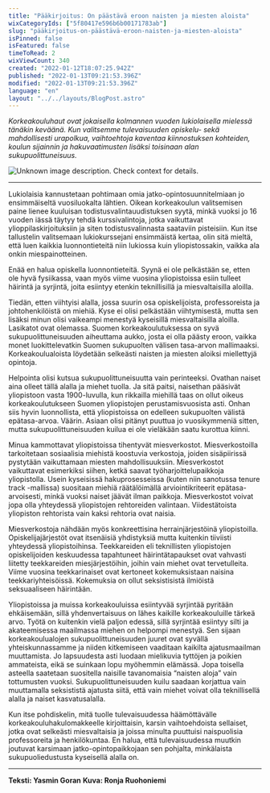 ```yaml
---
title: "Pääkirjoitus: On päästävä eroon naisten ja miesten aloista"
wixCategoryIds: ["5f80417e596b6b00171783ab"]
slug: "pääkirjoitus-on-päästävä-eroon-naisten-ja-miesten-aloista"
isPinned: false
isFeatured: false
timeToRead: 2
wixViewCount: 340
created: "2022-01-12T18:07:25.942Z"
published: "2022-01-13T09:21:53.396Z"
modified: "2022-01-13T09:21:53.396Z"
language: "en"
layout: "../../layouts/BlogPost.astro"
---
```


*Korkeakouluhaut ovat jokaisella kolmannen vuoden lukiolaisella mielessä tänäkin keväänä. Kun valitsemme tulevaisuuden opiskelu- sekä mahdollisesti urapolkua, vaihtoehtoja kaventaa kiinnostuksen kohteiden, koulun sijainnin ja hakuvaatimusten lisäksi toisinaan alan sukupuolittuneisuus.*


![Unknown image description. Check context for details.](https://static.wixstatic.com/media/abd5f5_56db7cac05414ae9bdf24b112caf77a9~mv2.jpg) <!-- Original name: yasmin_pääkirjoitus.jpg -->

---

Lukiolaisia kannustetaan pohtimaan omia jatko-opintosuunnitelmiaan jo ensimmäiseltä vuosiluokalta lähtien. Oikean korkeakoulun valitsemisen paine lienee kuuluisan todistusvalintauudistuksen syytä, minkä vuoksi jo 16 vuoden iässä täytyy tehdä kurssivalintoja, jotka vaikuttavat ylioppilaskirjoituksiin ja siten todistusvalinnasta saataviin pisteisiin. Kun itse tallustelin valitsemaan lukiokurssejani ensimmäistä kertaa, olin sitä mieltä, että luen kaikkia luonnontieteitä niin lukiossa kuin yliopistossakin, vaikka ala onkin miespainotteinen.

Enää en halua opiskella luonnontieteitä. Syynä ei ole pelkästään se, etten ole hyvä fysiikassa, vaan myös viime vuosina yliopistoissa esiin tulleet häirintä ja syrjintä, joita esiintyy etenkin teknillisillä ja miesvaltaisilla aloilla. 

Tiedän, etten viihtyisi alalla, jossa suurin osa opiskelijoista, professoreista ja johtohenkilöistä on miehiä. Kyse ei olisi pelkästään viihtymisestä, mutta sen lisäksi minun olisi vaikeampi menestyä kyseisillä miesvaltaisilla aloilla. Lasikatot ovat olemassa. Suomen korkeakoulutuksessa on syvä sukupuolittuneisuuden aiheuttama aukko, josta ei olla päästy eroon, vaikka monet luokittelevatkin Suomen sukupuolten välisen tasa-arvon mallimaaksi. Korkeakoulualoista löydetään selkeästi naisten ja miesten aloiksi miellettyjä opintoja. 

Helpointa olisi kutsua sukupuolittuneisuutta vain perinteeksi. Ovathan naiset aina olleet tällä alalla ja miehet tuolla. Ja sitä paitsi, naisethan pääsivät yliopistoon vasta 1900-luvulla, kun rikkailla miehillä taas on ollut oikeus korkeakoulutukseen Suomen yliopistojen perustamisvuosista asti. Onhan siis hyvin luonnollista, että yliopistoissa on edelleen sukupuolten välistä epätasa-arvoa. Väärin. Asiaan olisi pitänyt puuttua jo vuosikymmeniä sitten, mutta sukupuolittuneisuuden kuilua ei ole vieläkään saatu kurottua kiinni.

Minua kammottavat yliopistoissa tihentyvät miesverkostot. Miesverkostoilla tarkoitetaan sosiaalisia miehistä koostuvia verkostoja, joiden sisäpiirissä pystytään vaikuttamaan miesten mahdollisuuksiin. Miesverkostot vaikuttavat esimerkiksi siihen, ketkä saavat työharjoittelupaikkoja yliopistolla. Usein kyseisissä hakuprosesseissa (kuten niin sanotussa tenure track -mallissa) suositaan miehiä räätälöimällä arviointikriteerit epätasa-arvoisesti, minkä vuoksi naiset jäävät ilman paikkoja. Miesverkostot voivat jopa olla yhteydessä yliopistojen rehtoreiden valintaan. Viidestätoista yliopiston rehtorista vain kaksi rehtoria ovat naisia. 

Miesverkostoja nähdään myös konkreettisina herrainjärjestöinä yliopistoilla. Opiskelijajärjestöt ovat itsenäisiä yhdistyksiä mutta kuitenkin tiiviisti yhteydessä yliopistoihinsa. Teekkareiden eli teknillisten yliopistojen opiskelijoiden keskuudessa tapahtuneet häirintätapaukset ovat vahvasti liitetty teekkareiden miesjärjestöihin, joihin vain miehet ovat tervetulleita. Viime vuosina teekkarinaiset ovat kertoneet kokemuksistaan naisina teekkariyhteisöissä. Kokemuksia on ollut seksistisistä ilmiöistä seksuaaliseen häirintään. 

Yliopistoissa ja muissa korkeakouluissa esiintyvää syrjintää pyritään ehkäisemään, sillä yhdenvertaisuus on lähes kaikille korkeakouluille tärkeä arvo. Työtä on kuitenkin vielä paljon edessä, sillä syrjintää esiintyy silti ja akateemisessa maailmassa miehen on helpompi menestyä. Sen sijaan korkeakoulualojen sukupuolittuneisuuden juuret ovat syvällä yhteiskunnassamme ja niiden kitkemiseen vaaditaan kaikilta ajatusmaailman muuttamista. Jo lapsuudesta asti luodaan mielikuvia tyttöjen ja poikien ammateista, eikä se suinkaan lopu myöhemmin elämässä. Jopa toisella asteella saatetaan suositella naisille tavanomaisia “naisten aloja” vain tottumusten vuoksi. Sukupuolittuneisuuden kuilu saadaan korjattua vain muuttamalla seksististä ajatusta siitä, että vain miehet voivat olla teknillisellä alalla ja naiset kasvatusalalla. 

Kun itse pohdiskelin, mitä tuolle tulevaisuudessa häämöttävälle korkeakouluhakulomakkeelle kirjoittaisin, karsin vaihtoehdoista sellaiset, jotka ovat selkeästi miesvaltaisia ja joissa minulta puuttuisi naispuolisia professoreita ja henkilökuntaa. En halua, että tulevaisuudessa muutkin joutuvat karsimaan jatko-opintopaikkojaan sen pohjalta, minkälaista sukupuoliedustusta kyseisellä alalla on.

---


**Teksti: Yasmin Goran**
**Kuva: Ronja Ruohoniemi**

